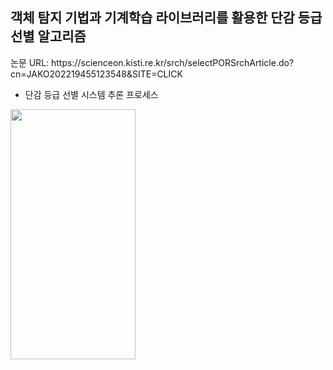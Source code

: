 <h2>객체 탐지 기법과 기계학습 라이브러리를 활용한 단감 등급 선별 알고리즘</h2>
논문 URL: https://scienceon.kisti.re.kr/srch/selectPORSrchArticle.do?cn=JAKO202219455123548&SITE=CLICK

* 단감 등급 선별 시스템 추론 프로세스

<img src="https://user-images.githubusercontent.com/39451858/206441593-841dc01c-9491-44af-ab3a-874120a3026e.png"  width="200" height="400"/>
